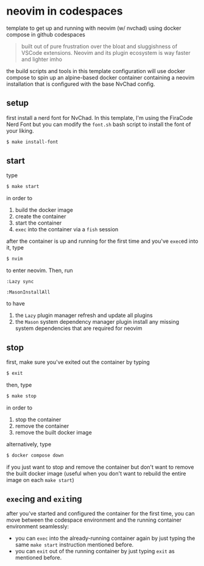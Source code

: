 # neovim in codespaces
template to get up and running with neovim (w/ nvchad) using docker compose in github codespaces

> built out of pure frustration over the bloat and sluggishness of VSCode extensions. Neovim and its plugin ecosystem is way faster and lighter imho

the build scripts and tools in this template configuration will use docker compose to spin up an alpine-based docker container containing a neovim installation that is configured with the base NvChad config.

## setup

first install a nerd font for NvChad. In this template, I'm using the FiraCode Nerd Font but you can modify the `font.sh` bash script to install the font of your liking. 

```bash
$ make install-font
```

## start

type

```bash
$ make start
```

in order to

1. build the docker image
2. create the container
3. start the container
4. `exec` into the container via a `fish` session

after the container is up and running for the first time and you've `exec`ed into it, type

```bash
$ nvim
```

to enter neovim. Then, run

```vim
:Lazy sync
```

```vim
:MasonInstallAll
```

to have 

1. the `Lazy` plugin manager refresh and update all plugins
2. the `Mason` system dependency manager plugin install any missing system dependencies that are required for neovim

## stop

first, make sure you've exited out the container by typing

```bash
$ exit
```

then, type

```bash
$ make stop
```

in order to

1. stop the container
2. remove the container
3. remove the built docker image

alternatively, type

```bash
$ docker compose down
```

if you just want to stop and remove the container but don't want to remove the built docker image (useful when you don't want to rebuild the entire image on each `make start`)

## `exec`ing and `exit`ing

after you've started and configured the container for the first time, you can move between the codespace environment and the running container environment seamlessly:

- you can `exec` into the already-running container again by just typing the same `make start` instruction mentioned before.
- you can `exit` out of the running container by just typing `exit` as mentioned before.
